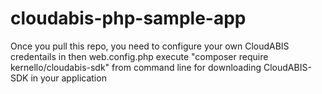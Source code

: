 # cloudabis-php-sample-app

Once you pull this repo, you need to configure your own CloudABIS credentails in then web.config.php
execute "composer require kernello/cloudabis-sdk" from command line for downloading CloudABIS-SDK in your application
